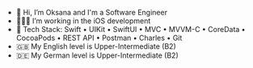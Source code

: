 - 👋 Hi, I’m Oksana and I'm a Software Engineer
- 👩🏼‍💻 I’m working in the iOS development
- 🌟 Tech Stack: Swift • UIKit • SwiftUI • MVC • MVVM-C • CoreData • CocoaPods • REST API • Postman • Charles • Git
- 🇬🇧 My English level is Upper-Intermediate (B2)
- 🇩🇪 My German level is Upper-Intermediate (B2)

<!---
oksana-poliakova/oksana-poliakova is a ✨ special ✨ repository because its `README.md` (this file) appears on your GitHub profile.
You can click the Preview link to take a look at your changes.
--->
